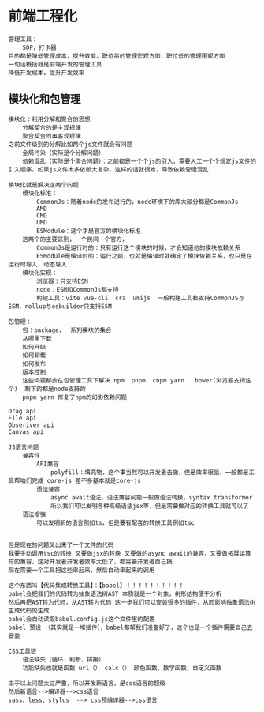 # 前端工程化
    管理工具：
        SOP，打卡器
    目的都是降低管理成本，提升效能，职位高的管理宏观方面，职位低的管理围观方面
    一句话概括就是前端开发的管理工具
    降低开发成本，提升开发效率

## 模块化和包管理
    模块化：利用分解和聚合的思想
        分解契合的是主观规律
        聚合契合的事客观规律
    之前文件级别的分解比如两个js文件就会有问题
        全局污染（实际是个分解问题）
        依赖混乱（实际是个聚合问题）：之前都是一个个js的引入，需要人工一个个规定js文件的引入顺序，如果js文件太多依赖太复杂，这样的话就很难，导致依赖管理混乱
    
    模块化就是解决这两个问题
        模块化标准：
            CommonJs：随着node的发布进行的，node环境下的库大部分都是CommonJs
            AMD
            CMD
            UMD
            ESModule：这个才是官方的模块化标准
        这两个的主要区别，一个民间一个官方，
            CommonJs是运行时的：只有运行这个模块的时候，才会知道他的模块依赖关系
            ESModule是编译时的：运行之前，也就是编译时就确定了模块依赖关系，也只是在运行时导入，动态导入
        模块化实现：
            浏览器：只支持ESM
            node：ESM和CommonJs都支持
            构建工具：vite vue-cli  cra  umijs  一般构建工具都支持CommonJS与ESM，rollup与esbuilder只支持ESM
    
    包管理：
        包：package，一系列模块的集合
        从哪里下载
        如何升级
        如何卸载
        如何发布
        版本控制
        这些问题都会在包管理工具下解决 npm  pnpm  cnpm yarn   bower(浏览器支持这个)  剩下的都是node支持的 
        pnpm yarn 修复了npm的幻影依赖问题
        
    Drag api
    File api
    Obseriver api
    Canvas api

    JS语言问题
        兼容性
            API兼容
                polyfill：填充物，这个事当然可以开发者去做，但是效率很低，一般都是工具帮咱们完成 core-js 差不多基本就是core-js
            语法兼容
                async await语法，语法兼容问题一般做语法转换，syntax transformer
                所以我们可以发明各种高级语法jsx等，但是需要做对应的转换工具就可以了
        语法增强
            可以发明新的语言例如ts，但是要有配套的转换工具例如tsc
        

    但是现在的问题又出来了一个文件的代码
    我要手动调用tsc的转换 又要做jsx的转换 又要做的async await的兼容，又要做拓展运算符的兼容，这对开发者开发者效率太低了，都需要开发者自己搞
    现在需要一个工具把这些串起来，然后自动串起来的调用
    
    这个东西叫【代码集成转换工具】：【babel】！！！！！！！！！！
    babel会把我们的代码转为抽象语法树AST 本质就是一个对象，树形结构便于分析
    然后再把AST转为代码，从AST转为代码 这一步我们可以安装很多的插件，从而影响抽象语法树生成代码的生成
    babel会自动读取babel.config.js这个文件里的配置
    babel 预设 （其实就是一堆插件），babel都帮我们准备好了，这个也是一个插件需要自己去安装
    
    CSS工具链
        语法缺失（循环、判断、拼接）
        功能缺失也就是函数 url（） calc（） 颜色函数，数学函数，自定义函数

    由于以上问题太过严重，所以开发新语言，是css语言的超级
    然后新语言-->编译器-->css语言
    sass、less、stylus  --> css预编译器-->css语言
